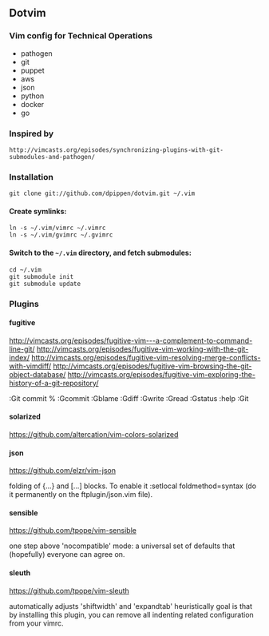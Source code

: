 ## Dotvim

### Vim config for Technical Operations

* pathogen
* git
* puppet
* aws
* json
* python
* docker
* go

### Inspired by

    http://vimcasts.org/episodes/synchronizing-plugins-with-git-submodules-and-pathogen/

### Installation

    git clone git://github.com/dpippen/dotvim.git ~/.vim

#### Create symlinks:

    ln -s ~/.vim/vimrc ~/.vimrc
    ln -s ~/.vim/gvimrc ~/.gvimrc

#### Switch to the `~/.vim` directory, and fetch submodules:

    cd ~/.vim
    git submodule init
    git submodule update

### Plugins
#### fugitive

  http://vimcasts.org/episodes/fugitive-vim---a-complement-to-command-line-git/
  http://vimcasts.org/episodes/fugitive-vim-working-with-the-git-index/
  http://vimcasts.org/episodes/fugitive-vim-resolving-merge-conflicts-with-vimdiff/
  http://vimcasts.org/episodes/fugitive-vim-browsing-the-git-object-database/
  http://vimcasts.org/episodes/fugitive-vim-exploring-the-history-of-a-git-repository/

  :Git commit % 
  :Gcommit
  :Gblame
  :Gdiff
  :Gwrite
  :Gread
  :Gstatus
  :help :Git

#### solarized

  https://github.com/altercation/vim-colors-solarized

#### json

  https://github.com/elzr/vim-json

  folding of {...} and [...] blocks. To enable it :setlocal foldmethod=syntax (do it permanently on the ftplugin/json.vim file).

#### sensible

  https://github.com/tpope/vim-sensible

  one step above 'nocompatible' mode: a universal set of defaults that (hopefully) everyone can agree on.

#### sleuth

  https://github.com/tpope/vim-sleuth

  automatically adjusts 'shiftwidth' and 'expandtab' heuristically
  goal is that by installing this plugin, you can remove all indenting related configuration from your vimrc.
